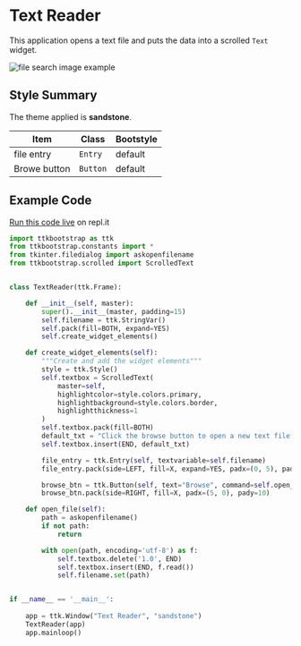 # Text Reader
This application opens a text file and puts the data into a scrolled `Text` 
widget. 

![file search image example](../assets/gallery/text_reader.png)  

## Style Summary
The theme applied is **sandstone**.

| Item          | Class     | Bootstyle |
| ---           | ---       | --- |
| file entry    | `Entry`   | default |
| Browe button  | `Button`  | default |

## Example Code
[Run this code live](https://replit.com/@israel-dryer/text-reader#main.py) on repl.it

```python
import ttkbootstrap as ttk
from ttkbootstrap.constants import *
from tkinter.filedialog import askopenfilename
from ttkbootstrap.scrolled import ScrolledText


class TextReader(ttk.Frame):

    def __init__(self, master):
        super().__init__(master, padding=15)
        self.filename = ttk.StringVar()
        self.pack(fill=BOTH, expand=YES)
        self.create_widget_elements()

    def create_widget_elements(self):
        """Create and add the widget elements"""
        style = ttk.Style()
        self.textbox = ScrolledText(
            master=self,
            highlightcolor=style.colors.primary,
            highlightbackground=style.colors.border,
            highlightthickness=1
        )
        self.textbox.pack(fill=BOTH)
        default_txt = "Click the browse button to open a new text file."
        self.textbox.insert(END, default_txt)

        file_entry = ttk.Entry(self, textvariable=self.filename)
        file_entry.pack(side=LEFT, fill=X, expand=YES, padx=(0, 5), pady=10)

        browse_btn = ttk.Button(self, text="Browse", command=self.open_file)
        browse_btn.pack(side=RIGHT, fill=X, padx=(5, 0), pady=10)

    def open_file(self):
        path = askopenfilename()
        if not path:
            return

        with open(path, encoding='utf-8') as f:
            self.textbox.delete('1.0', END)
            self.textbox.insert(END, f.read())
            self.filename.set(path)


if __name__ == '__main__':
    
    app = ttk.Window("Text Reader", "sandstone")
    TextReader(app)
    app.mainloop()
```
